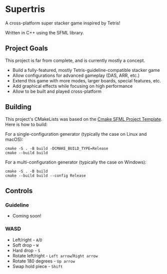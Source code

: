 # Supertris

A cross-platform super stacker game inspired by Tetris!

Written in C++ using the SFML library.

<!-- TODO: screenshot -->
<!-- TODO: controls and config info -->

## Project Goals

This project is far from complete, and is currently mostly a concept.

- Build a fully-featured, mostly Tetris-guideline-compatible stacker game
- Allow configurations for advanced gameplay (DAS, ARR, etc.)
- Extend this game with more modes, larger boards, special features, etc.
- Add graphical effects while focusing on high performance
- Allow to be built and played cross-platform

## Building

This project's CMakeLists was based on the [Cmake SFML Project Template](https://github.com/SFML/cmake-sfml-project). Here is how to build:

For a single-configuration generator (typically the case on Linux and macOS):
```
cmake -S . -B build -DCMAKE_BUILD_TYPE=Release
cmake --build build
```

For a multi-configuration generator (typically the case on Windows):
```
cmake -S . -B build
cmake --build build --config Release
```

## Controls

### Guideline
- Coming soon!

### WASD
- Left/right - `A`/`D`
- Soft drop - `W`
- Hard drop - `S`
- Rotate left/right - `Left arrow`/`Right arrow`
- Rotate 180 degrees - `Up arrow`
- Swap hold piece - `Shift`
